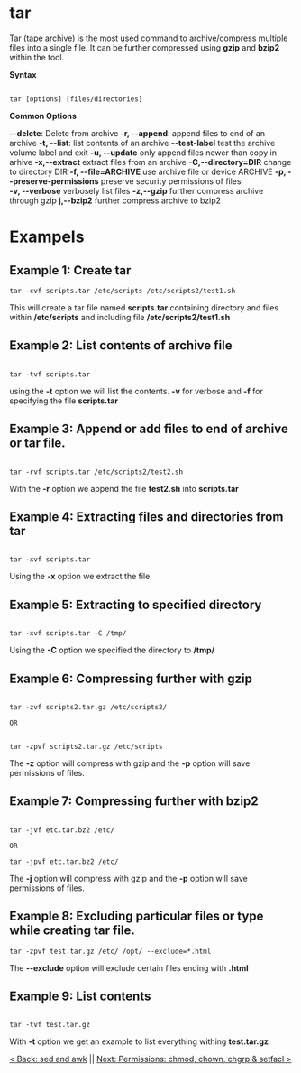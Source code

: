 # tar  

Tar (tape archive) is the most used command to archive/compress multiple files into a single file. It can be further compressed using **gzip** and **bzip2** within the tool.

**Syntax**

```

tar [options] [files/directories]

```


**Common Options**

**--delete**: Delete from archive
**-r, --append**: append files to end of an archive
**-t, --list**: list contents of an archive
**--test-label** test the archive volume label and exit
**-u, --update** only append files newer than copy in arhive
**-x,--extract** extract files from an archive
**-C,--directory=DIR** change to directory DIR
**-f, --file=ARCHIVE** use archive file or device ARCHIVE
**-p, --preserve-permissions** preserve security permissions of files  
**-v, --verbose** verbosely list files
**-z,--gzip** further compress archive through gzip
**j,--bzip2** further compress archive to bzip2


# Exampels


## Example 1: Create tar

```
tar -cvf scripts.tar /etc/scripts /etc/scripts2/test1.sh

```

This will create a tar file named **scripts.tar** containing directory and files within **/etc/scripts** and including file **/etc/scripts2/test1.sh**

## Example 2: List contents of archive file


```

tar -tvf scripts.tar

```

using the **-t** option we will list the contents. **-v** for verbose and **-f** for specifying the file **scripts.tar**

## Example 3: Append or add files to end of archive or tar file.


```

tar -rvf scripts.tar /etc/scripts2/test2.sh

```

With the **-r** option we append the file **test2.sh** into **scripts.tar**

## Example 4: Extracting files and directories from tar

```

tar -xvf scripts.tar

```

Using the **-x** option we extract the file

## Example 5: Extracting to specified directory


```

tar -xvf scripts.tar -C /tmp/

```

Using the **-C** option we specified the directory to **/tmp/**


## Example 6: Compressing further with gzip

```

tar -zvf scripts2.tar.gz /etc/scripts2/

OR


tar -zpvf scripts2.tar.gz /etc/scripts

```

The **-z** option will compress with gzip and the **-p** option will save permissions of files.

## Example 7: Compressing further with bzip2

```

tar -jvf etc.tar.bz2 /etc/

OR

tar -jpvf etc.tar.bz2 /etc/

```

The **-j** option will compress with gzip and the **-p** option will save permissions of files.

## Example 8: Excluding particular files or type while creating tar file.

```
tar -zpvf test.tar.gz /etc/ /opt/ --exclude=*.html

```
The **--exclude** option will exclude certain files ending with **.html**

## Example 9: List contents

```

tar -tvf test.tar.gz

```

With **-t** option we get an example to list everything withing **test.tar.gz**




[< Back: sed and awk](https://github.com/sxcdennis/Linux-Guides/blob/master/sedawk.md "sed and awk") || [Next: Permissions: chmod, chown, chgrp & setfacl >](https://github.com/sxcdennis/Linux-Guides/blob/master/chmodacl.md "Permissions chmod & ACL")
